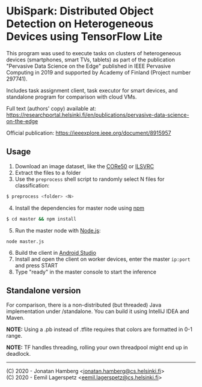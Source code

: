 # UbiSpark: Distributed Object Detection on Heterogeneous Devices using TensorFlow Lite

This program was used to execute tasks on clusters of heterogeneous devices (smartphones, smart TVs, tablets) as part of the publication "Pervasive Data Science on the Edge" published in IEEE Pervasive Computing in 2019 and supported by Academy of Finland (Project number 297741).

Includes task assignment client, task executor for smart devices, and standalone program for comparison with cloud VMs.

Full text (authors' copy) available at: https://researchportal.helsinki.fi/en/publications/pervasive-data-science-on-the-edge 

Official publication: https://ieeexplore.ieee.org/document/8915957

## Usage

1) Download an image dataset, like the [CORe50](https://vlomonaco.github.io/core50/index.html) or [ILSVRC](http://image-net.org/challenges/LSVRC/)
2) Extract the files to a folder
3) Use the `preprocess` shell script to randomly select N files for classification:
```bash
$ preprocess <folder> <N>
```
4) Install the dependencies for master node using [npm](https://www.npmjs.com/)
```bash
$ cd master && npm install
```
5) Run the master node with [Node.js](https://nodejs.org):
```
node master.js
```

6) Build the client in [Android Studio](https://developer.android.com/studio/) 
7) Install and open the client on worker devices, enter the master `ip:port` and press START
8) Type "ready" in the master console to start the inference

## Standalone version

For comparison, there is a non-distributed (but threaded) Java implementation under /standalone.
You can build it using IntelliJ IDEA and Maven.

**NOTE:** Using a .pb instead of .tflite requires that colors are formatted in 0-1 range.

**NOTE:** TF handles threading, rolling your own threadpool might end up in deadlock. 

___

(C) 2020 - Jonatan Hamberg &lt;jonatan.hamberg@cs.helsinki.fi&gt;    
(C) 2020 - Eemil Lagerspetz &lt;eemil.lagerspetz@cs.helsinki.fi&gt;
